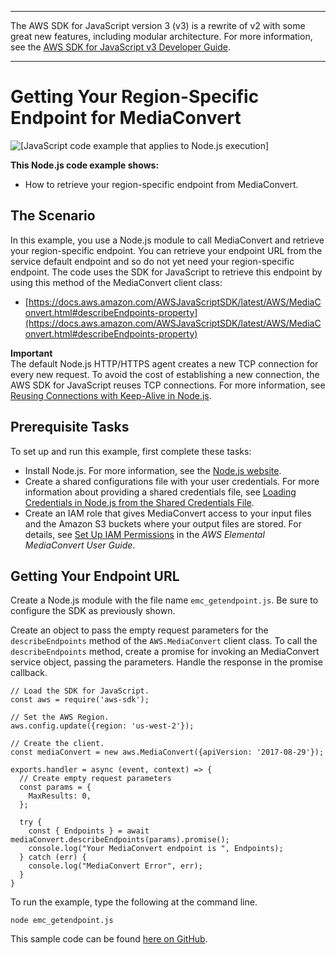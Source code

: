 --------

The AWS SDK for JavaScript version 3 \(v3\) is a rewrite of v2 with some great new features, including modular architecture\. For more information, see the [AWS SDK for JavaScript v3 Developer Guide](https://docs.aws.amazon.com/sdk-for-javascript/v3/developer-guide/welcome.html)\.

--------

# Getting Your Region\-Specific Endpoint for MediaConvert<a name="emc-examples-getendpoint"></a>

![\[JavaScript code example that applies to Node.js execution\]](http://docs.aws.amazon.com/sdk-for-javascript/v2/developer-guide/images/nodeicon.png)

**This Node\.js code example shows:**
+ How to retrieve your region\-specific endpoint from MediaConvert\.

## The Scenario<a name="emc-example-getendpoint-scenario"></a>

In this example, you use a Node\.js module to call MediaConvert and retrieve your region\-specific endpoint\. You can retrieve your endpoint URL from the service default endpoint and so do not yet need your region\-specific endpoint\. The code uses the SDK for JavaScript to retrieve this endpoint by using this method of the MediaConvert client class:
+ [https://docs.aws.amazon.com/AWSJavaScriptSDK/latest/AWS/MediaConvert.html#describeEndpoints-property](https://docs.aws.amazon.com/AWSJavaScriptSDK/latest/AWS/MediaConvert.html#describeEndpoints-property)

**Important**  
The default Node\.js HTTP/HTTPS agent creates a new TCP connection for every new request\. To avoid the cost of establishing a new connection, the AWS SDK for JavaScript reuses TCP connections\. For more information, see [Reusing Connections with Keep\-Alive in Node\.js](node-reusing-connections.md)\.

## Prerequisite Tasks<a name="emc-example-getendpoint-prerequisites"></a>

To set up and run this example, first complete these tasks:
+ Install Node\.js\. For more information, see the [Node\.js website](https://nodejs.org)\.
+ Create a shared configurations file with your user credentials\. For more information about providing a shared credentials file, see [Loading Credentials in Node\.js from the Shared Credentials File](loading-node-credentials-shared.md)\.
+ Create an IAM role that gives MediaConvert access to your input files and the Amazon S3 buckets where your output files are stored\. For details, see [Set Up IAM Permissions](https://docs.aws.amazon.com/mediaconvert/latest/ug/iam-role.html) in the *AWS Elemental MediaConvert User Guide*\.

## Getting Your Endpoint URL<a name="emc-example-getendpoint-url"></a>

Create a Node\.js module with the file name `emc_getendpoint.js`\. Be sure to configure the SDK as previously shown\.

Create an object to pass the empty request parameters for the `describeEndpoints` method of the `AWS.MediaConvert` client class\. To call the `describeEndpoints` method, create a promise for invoking an MediaConvert service object, passing the parameters\. Handle the response in the promise callback\. 

```
// Load the SDK for JavaScript.
const aws = require('aws-sdk');

// Set the AWS Region.
aws.config.update({region: 'us-west-2'});

// Create the client.
const mediaConvert = new aws.MediaConvert({apiVersion: '2017-08-29'});

exports.handler = async (event, context) => {
  // Create empty request parameters
  const params = {
    MaxResults: 0,
  };

  try {
    const { Endpoints } = await mediaConvert.describeEndpoints(params).promise();
    console.log("Your MediaConvert endpoint is ", Endpoints);
  } catch (err) {
    console.log("MediaConvert Error", err);
  }
}
```

To run the example, type the following at the command line\.

```
node emc_getendpoint.js
```

This sample code can be found [here on GitHub](https://github.com/awsdocs/aws-doc-sdk-examples/tree/master/javascript/example_code/mediaconvert/emc_getendpoint.js)\.